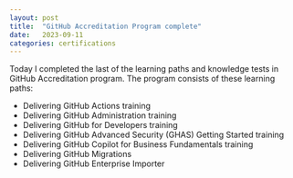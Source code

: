 ```yaml
---
layout: post
title:  "GitHub Accreditation Program complete"
date:   2023-09-11
categories: certifications
---
```


Today I completed the last of the learning paths and knowledge tests in GitHub Accreditation program. The program consists of these learning paths:

- Delivering GitHub Actions training
- Delivering GitHub Administration training
- Delivering GitHub for Developers training
- Delivering GitHub Advanced Security (GHAS) Getting Started training
- Delivering GitHub Copilot for Business Fundamentals training
- Delivering GitHub Migrations
- Delivering GitHub Enterprise Importer
